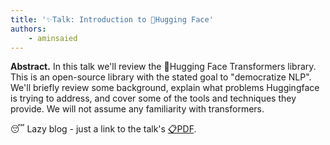 ```yaml
---
title: '✨Talk: Introduction to 🤗Hugging Face'
authors:
    - aminsaied
---
```


**Abstract.** In this talk we'll review the 🤗Hugging Face Transformers
library. This is an open-source library with the stated goal to "democratize
NLP". We'll briefly review some background, explain what problems Huggingface
is trying to address, and cover some of the tools and techniques they provide.
We will not assume any familiarity with transformers.

<!--truncate-->

😴 Lazy blog - just a link to the talk's [📋PDF](2020-12-18-deck.pdf).
